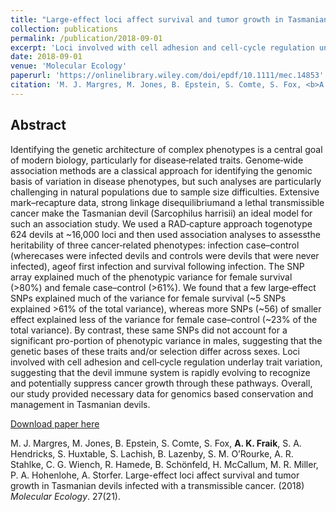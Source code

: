 ```yaml
---
title: "Large-effect loci affect survival and tumor growth in Tasmanian devils infected with a transmissible cancer"
collection: publications
permalink: /publication/2018-09-01
excerpt: 'Loci involved with cell adhesion and cell‐cycle regulation underlay trait variation, suggesting that the devil immune system is rapidly evolving to recognize and potentially suppress cancer growth through these pathways.'
date: 2018-09-01
venue: 'Molecular Ecology'
paperurl: 'https://onlinelibrary.wiley.com/doi/epdf/10.1111/mec.14853'
citation: 'M. J. Margres, M. Jones, B. Epstein, S. Comte, S. Fox, <b>A. K. Fraik</b>, S. A. Hendricks, S. Huxtable, S. Lachish, B. Lazenby, S. M. O’Rourke, A. R. Stahlke, C. G. Wiench, R. Hamede, B. Schönfeld, H. McCallum, M. R. Miller, P. A. Hohenlohe, A. Storfer. Large-effect loci affect survival and tumor growth in Tasmanian devils infected with a transmissible cancer. (2018) <i>Molecular Ecology</i>. 27(21).'
---
```


## Abstract
Identifying the genetic architecture of complex phenotypes is a central goal of modern biology, particularly for disease‐related traits. Genome‐wide association methods are a classical approach for identifying the genomic basis of variation in disease phenotypes, but such analyses are particularly challenging in natural populations due to sample size difficulties. Extensive mark–recapture data, strong linkage disequilibriumand a lethal transmissible cancer make the Tasmanian devil (Sarcophilus harrisii) an ideal model for such an association study. We used a RAD‐capture approach togenotype 624 devils at ~16,000 loci and then used association analyses to assessthe heritability of three cancer‐related phenotypes: infection case–control (wherecases were infected devils and controls were devils that were never infected), ageof first infection and survival following infection. The SNP array explained much of the phenotypic variance for female survival (>80%) and female case–control (>61%). We found that a few large‐effect SNPs explained much of the variance for female survival (~5 SNPs explained >61% of the total variance), whereas more SNPs (~56) of smaller effect explained less of the variance for female case–control (~23% of the total variance). By contrast, these same SNPs did not account for a significant pro-portion of phenotypic variance in males, suggesting that the genetic bases of these traits and/or selection differ across sexes. Loci involved with cell adhesion and cell‐cycle regulation underlay trait variation, suggesting that the devil immune system is rapidly evolving to recognize and potentially suppress cancer growth through these pathways. Overall, our study provided necessary data for genomics based conservation and management in Tasmanian devils.

[Download paper here](https://onlinelibrary.wiley.com/doi/epdf/10.1111/mec.14853)

M. J. Margres, M. Jones, B. Epstein, S. Comte, S. Fox, <b>A. K. Fraik</b>, S. A. Hendricks, S. Huxtable, S. Lachish, B. Lazenby, S. M. O’Rourke, A. R. Stahlke, C. G. Wiench, R. Hamede, B. Schönfeld, H. McCallum, M. R. Miller, P. A. Hohenlohe, A. Storfer. Large-effect loci affect survival and tumor growth in Tasmanian devils infected with a transmissible cancer. (2018) <i>Molecular Ecology</i>. 27(21).
